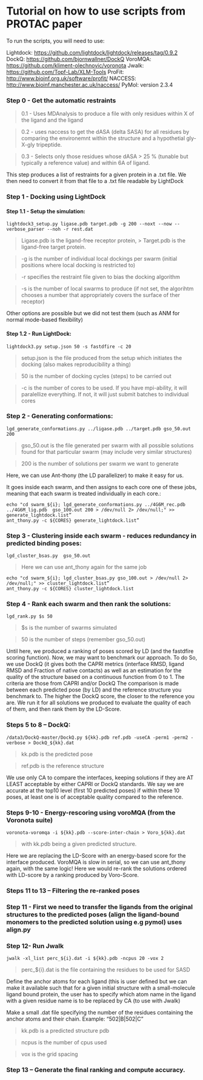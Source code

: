 # Tutorial on how to use scripts from PROTAC paper

To run the scripts, you will need to use:

Lightdock: https://github.com/lightdock/lightdock/releases/tag/0.9.2
DockQ: https://github.com/bjornwallner/DockQ 
VoroMQA: https://github.com/kliment-olechnovic/voronota
Jwalk: https://github.com/Topf-Lab/XLM-Tools
ProFit: http://www.bioinf.org.uk/software/profit/ 
NACCESS: http://www.bioinf.manchester.ac.uk/naccess/
PyMol: version 2.3.4

### Step 0 - Get the automatic restraints 
> 0.1 - Uses MDAnalysis to produce a file with only residues within X of the ligand and the ligand

> 0.2 - uses naccess to get the dASA (delta SASA) for all residues by comparing the environemnt within the structure and a hypothetial gly-X-gly tripeptide.

> 0.3 - Selects only those residues whose dASA > 25 % (tunable but typically a reference value) and within 6A of ligand.

This step produces a list of restraints for a given protein in a .txt file. We then need to convert it from that file to a .txt file readable by LightDock

### Step 1 - Docking using LightDock
#### Step 1.1 -  Setup the simulation: 

    lightdock3_setup.py ligase.pdb target.pdb -g 200 --noxt --now --verbose_parser --noh -r rest.dat                                
> Ligase.pdb is the ligand-free receptor protein, > Target.pdb is the ligand-free target protein.
                                     
> -g is the number of individual local dockings per swarm (initial positions where local docking is restricted to)
                                     
> -r specifies the restraint file given to bias the docking algorithm
                                    
> -s is the number of local swarms to produce (if not set, the algorihtm chooses a number that appropriately covers the surface of ther receptor)
                                    
Other options are possible but we did not test them (such as ANM for normal mode-based flexibility)
 
 
#### Step 1.2 - Run LightDock: 

    lightdock3.py setup.json 50 -s fastdfire -c 20

> setup.json is the file produced from the setup which initiates the docking (also makes reproducibility a thing)

> 50 is the number of docking cycles (steps) to be carried out

> -c is the number of cores to be used. If you have mpi-ability, it will paralellize everything. If not, it will just submit batches to individual cores
 
                          
### Step 2  - Generating conformations: 

    lgd_generate_conformations.py ../ligase.pdb ../target.pdb gso_50.out 200

> gso_50.out is the file generated per swarm with all possible solutions found for that particular swarm (may include very similar structures)

> 200 is the number of solutions per swarm we want to generate
 
Here, we can use Ant-thony (the LD parallelizer) to make it easy for us.

It goes inside each swarm, and then assigns to each core one of these jobs, meaning that each swarm is treated individually in each core.: 

    echo "cd swarm_${i}; lgd_generate_conformations.py ../4G6M_rec.pdb ../4G6M_lig.pdb  gso_100.out 200 > /dev/null 2> /dev/null;" >> generate_lightdock.list” 
    ant_thony.py -c ${CORES} generate_lightdock.list”
                                    

### Step 3 - Clustering inside each swarm - reduces redundancy in predicted binding poses: 

    lgd_cluster_bsas.py  gso_50.out
                                   
> Here we can use ant_thony again for the same job

    echo "cd swarm_${i}; lgd_cluster_bsas.py gso_100.out > /dev/null 2> /dev/null;" >> cluster_lightdock.list”
    ant_thony.py -c ${CORES} cluster_lightdock.list

### Step 4  - Rank each swarm and then rank the solutions: 
    
    lgd_rank.py $s 50

> $s is the number of swarms simulated

> 50 is the number of steps (remember gso_50.out)

 Until here, we produced a ranking of poses scored by LD (and the fastdfire scoring function). 
 Now, we may want to benchmark our approach. To do So, we use DockQ (it gives both the CAPRI metrics (interface RMSD, ligand RMSD and Fraction of native contacts) as well as an estimation for the quality of the structure based on a continuous function from 0 to 1.
 The criteria are those from CAPRI and/or DockQ
 The comparison is made between each predicted pose (by LD) and the reference structure you benchmark to. The higher the DockQ score, the closer to the reference you are. We run it for all solutions we produced to evaluate the quality of each of them, and then rank them by the LD-Score.

### Steps 5 to 8 – DockQ: 
    /data3/DockQ-master/DockQ.py ${kk}.pdb ref.pdb -useCA -perm1 -perm2 -verbose > DockQ_${kk}.dat  

> kk.pdb is the predicted pose

>ref.pdb is the reference structure

We use only CA to compare the interfaces, keeping solutions if they are AT LEAST acceptable by either CAPRI or DockQ standards.
We say we are accurate at the top10 level (first 10 predicted poses) if within these 10 poses, at  least one is of acceptable quality compared to the reference.
 
 
### Steps 9-10 -  Energy-rescoring using voroMQA (from the Voronota suite)

    voronota-voromqa -i ${kk}.pdb --score-inter-chain > Voro_${kk}.dat

> with kk.pdb being a given predicted structure.
 
Here we are replacing the LD-Score with an energy-based score for the interface produced.
VoroMQA is slow in serial, so we can use ant_thony again, with the same logic!
Here we would re-rank the solutions ordered with LD-score by a ranking produced by Voro-Score.
 
### Steps 11 to 13 – Filtering the re-ranked poses
 
### Step 11 -  First we need to transfer the ligands from the original structures to the predicted poses (align the ligand-bound monomers to the predicted solution using e.g pymol) uses align.py
 
 
 
### Step 12-  Run Jwalk

    jwalk -xl_list perc_${i}.dat -i ${kk}.pdb -ncpus 20 -vox 2

> perc_${i}.dat is the file containing the residues to be used for SASD

Define the anchor atoms for each ligand (this is user defined but we can make it available such that for a given initial structure with a small-molecule ligand bound protein, the user has to specify which atom name in the ligand with a given residue name is to be replaced by CA (to use with Jwalk)

Make a small .dat file specifying the number of the residues containing the anchor atoms and their chain.  Example: “502|B|502|C”
      

 				       
> kk.pdb is a predicted structure pdb

> ncpus is the number of cpus used

> vox is the grid spacing
 
 
 ### Step 13 – Generate the final ranking and compute accuracy.
